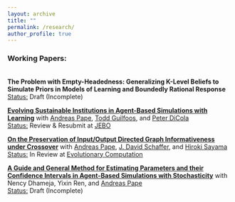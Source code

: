 ```yaml
---
layout: archive
title: ""
permalink: /research/
author_profile: true
---
```

<h3>Working Papers:</h3><br>
<b>The Problem with Empty-Headedness: Generalizing K-Level Beliefs to Simulate Priors in Models of Learning and Boundedly Rational Response</b><br>
<ins>Status:</ins> Draft (Incomplete)<br>

[<b>Evolving Sustainable Institutions in Agent-Based Simulations with Learning</b>](https://chriszosh1.github.io/files/EvolvingSustainableInstitutions_Zosh_et_al.pdf)
with <a href="https://www.binghamton.edu/economics/faculty/profile.html?id=apape"> Andreas Pape</a>,
<a href="https://www.toddguilfoos.com/"> Todd Guilfoos</a>, and
<a href="https://www.law.northwestern.edu/faculty/profiles/peterdicola/"> Peter DiCola</a> <br>
<ins>Status:</ins> Review & Resubmit at [JEBO](https://www.sciencedirect.com/journal/journal-of-economic-behavior-and-organization)<br>

<a href="https://arxiv.org/abs/2406.10369"> <b>On the Preservation of Input/Output Directed Graph Informativeness under Crossover</b></a>
with <a href="https://www.binghamton.edu/economics/faculty/profile.html?id=apape"> Andreas Pape</a>,
<a href="https://scholar.google.com/citations?user=pRy5WdkAAAAJ&hl=en"> J. David Schaffer</a>, and
<a href="http://bingdev.binghamton.edu/sayama/"> Hiroki Sayama</a> <br>
<ins>Status:</ins> In Review at [Evolutionary Computation](https://direct.mit.edu/evco)<br>

[<b>A Guide and General Method for Estimating Parameters and their Confidence Intervals in Agent-Based Simulations with Stochasticity</b>](https://chriszosh1.github.io/files/AGuideAndGeneralMethodForEstimatingParametersAndTheirConfidenceIntervalsInAgentBasedSimulationWithStochasticity_Zosh_et_al.pdf)
with Nency Dhameja,
Yixin Ren, and
<a href="https://www.binghamton.edu/economics/faculty/profile.html?id=apape"> Andreas Pape</a> <br>
<ins>Status:</ins> Draft (Incomplete)<br>